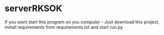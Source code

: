 # serverRKSOK

If you want start this program on you computer -
Just download this project, install requirements from requirements.txt and start run.py
